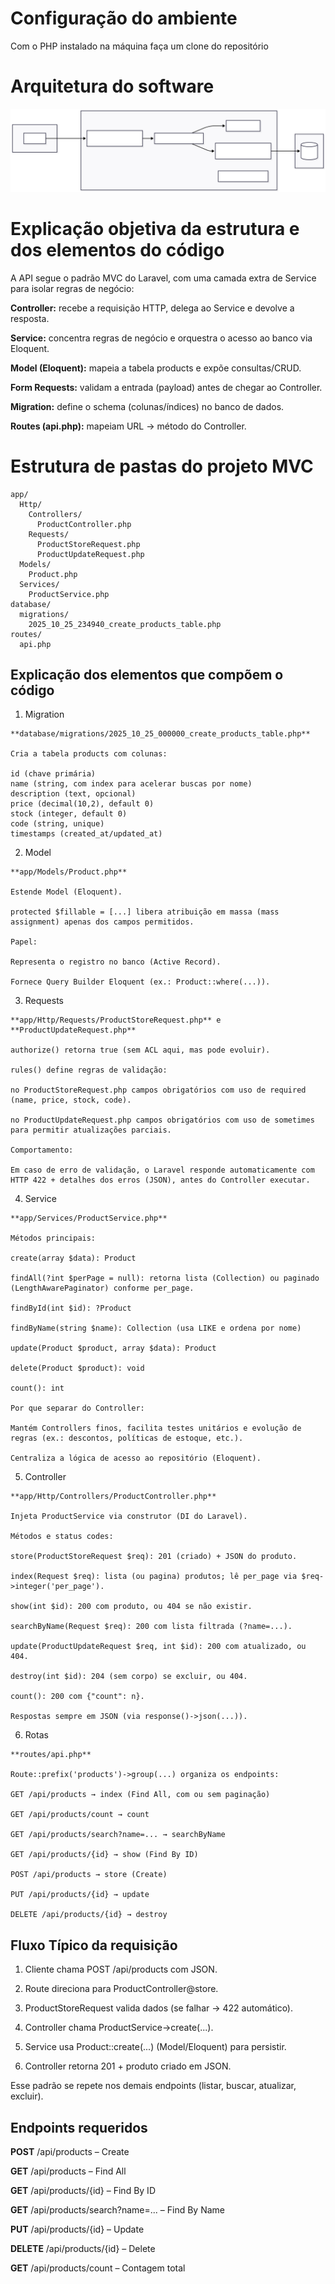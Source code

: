 # Configuração do ambiente

Com o PHP instalado na máquina faça um clone do repositório

# Arquitetura do software

![Diagrama da arquitetura do software](/storage/app/public/diagrama.svg "Diagrama")

# Explicação objetiva da estrutura e dos elementos do código

A API segue o padrão MVC do Laravel, com uma camada extra de Service para isolar regras de negócio:

**Controller:** recebe a requisição HTTP, delega ao Service e devolve a resposta.

**Service:** concentra regras de negócio e orquestra o acesso ao banco via Eloquent.

**Model (Eloquent):** mapeia a tabela products e expõe consultas/CRUD.

**Form Requests:** validam a entrada (payload) antes de chegar ao Controller.

**Migration:** define o schema (colunas/índices) no banco de dados.

**Routes (api.php):** mapeiam URL → método do Controller.

# Estrutura de pastas do projeto MVC

```text
app/
  Http/
    Controllers/
      ProductController.php
    Requests/
      ProductStoreRequest.php
      ProductUpdateRequest.php
  Models/
    Product.php
  Services/
    ProductService.php
database/
  migrations/
    2025_10_25_234940_create_products_table.php
routes/
  api.php
```
## Explicação dos elementos que compõem o código

1. Migration
```
**database/migrations/2025_10_25_000000_create_products_table.php**

Cria a tabela products com colunas:

id (chave primária)
name (string, com index para acelerar buscas por nome)
description (text, opcional)
price (decimal(10,2), default 0)
stock (integer, default 0)
code (string, unique)
timestamps (created_at/updated_at)
```

2. Model
```
**app/Models/Product.php**

Estende Model (Eloquent).

protected $fillable = [...] libera atribuição em massa (mass assignment) apenas dos campos permitidos.

Papel:

Representa o registro no banco (Active Record).

Fornece Query Builder Eloquent (ex.: Product::where(...)).
```

3. Requests
```
**app/Http/Requests/ProductStoreRequest.php** e **ProductUpdateRequest.php**

authorize() retorna true (sem ACL aqui, mas pode evoluir).

rules() define regras de validação:

no ProductStoreRequest.php campos obrigatórios com uso de required (name, price, stock, code).

no ProductUpdateRequest.php campos obrigatórios com uso de sometimes para permitir atualizações parciais.

Comportamento:

Em caso de erro de validação, o Laravel responde automaticamente com HTTP 422 + detalhes dos erros (JSON), antes do Controller executar.
```

4. Service
```
**app/Services/ProductService.php**

Métodos principais:

create(array $data): Product

findAll(?int $perPage = null): retorna lista (Collection) ou paginado (LengthAwarePaginator) conforme per_page.

findById(int $id): ?Product

findByName(string $name): Collection (usa LIKE e ordena por nome)

update(Product $product, array $data): Product

delete(Product $product): void

count(): int

Por que separar do Controller:

Mantém Controllers finos, facilita testes unitários e evolução de regras (ex.: descontos, políticas de estoque, etc.).

Centraliza a lógica de acesso ao repositório (Eloquent).
```

5. Controller
```
**app/Http/Controllers/ProductController.php**

Injeta ProductService via construtor (DI do Laravel).

Métodos e status codes:

store(ProductStoreRequest $req): 201 (criado) + JSON do produto.

index(Request $req): lista (ou pagina) produtos; lê per_page via $req->integer('per_page').

show(int $id): 200 com produto, ou 404 se não existir.

searchByName(Request $req): 200 com lista filtrada (?name=...).

update(ProductUpdateRequest $req, int $id): 200 com atualizado, ou 404.

destroy(int $id): 204 (sem corpo) se excluir, ou 404.

count(): 200 com {"count": n}.

Respostas sempre em JSON (via response()->json(...)).
```

6. Rotas
```
**routes/api.php**

Route::prefix('products')->group(...) organiza os endpoints:

GET /api/products → index (Find All, com ou sem paginação)

GET /api/products/count → count

GET /api/products/search?name=... → searchByName

GET /api/products/{id} → show (Find By ID)

POST /api/products → store (Create)

PUT /api/products/{id} → update

DELETE /api/products/{id} → destroy
```

## Fluxo Típico da requisição

1. Cliente chama POST /api/products com JSON.

2. Route direciona para ProductController@store.

3. ProductStoreRequest valida dados (se falhar → 422 automático).

4. Controller chama ProductService->create(...).

5. Service usa Product::create(...) (Model/Eloquent) para persistir.

6. Controller retorna 201 + produto criado em JSON.

Esse padrão se repete nos demais endpoints (listar, buscar, atualizar, excluir).

## Endpoints requeridos

**POST** /api/products – Create

**GET** /api/products – Find All

**GET** /api/products/{id} – Find By ID

**GET** /api/products/search?name=... – Find By Name

**PUT** /api/products/{id} – Update

**DELETE** /api/products/{id} – Delete

**GET** /api/products/count – Contagem total


